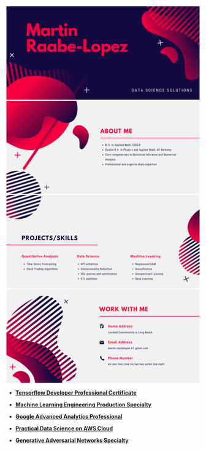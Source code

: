 <img src = https://github.com/MartinR-L/MRL/blob/main/1.png>
<img src = https://github.com/MartinR-L/MRL/blob/main/2.png>
<img src = https://github.com/MartinR-L/MRL/blob/main/3.png>
<img src = https://github.com/MartinR-L/MRL/blob/main/4.png>

- [ **Tensorflow Developer Professional Certificate** ](https://github.com/MartinR-L/Certificates/blob/main/TF_Dev_Cert%20Coursera%20GFCUYKT4CZN6.pdf)

- [ **Machine Learning Engineering Production Specialty** ](https://github.com/MartinR-L/Certificates/blob/main/MLOPs%20-%20Cert%20-%20Coursera%20HGDSC9F7QU8E.pdf)

- [ **Google Advanced Analytics Professional** ](https://github.com/MartinR-L/Certificates/blob/main/Google%20Adv%20Analytics%20Cert%20-%20Coursera%20J6QQUYAJHKQ3.pdf)

- [ **Practical Data Science on AWS Cloud** ](https://github.com/MartinR-L/Certificates/blob/main/Final%20Cert%20Coursera%203M7ZW43RWS2U.pdf)

- [ **Generative Adversarial Networks Specialty** ](https://github.com/MartinR-L/Certificates/blob/main/GANs%20Cert%20-%20Coursera%20FNJFYJ285RUP.pdf)


<!--
**MartinR-L/MRL** is a ✨ _special_ ✨ repository because its `README.md` (this file) appears on your GitHub profile.

Here are some ideas to get you started:

- 🔭 I’m currently working on ...
- 🌱 I’m currently learning ...
- 👯 I’m looking to collaborate on ...
- 🤔 I’m looking for help with ...
- 💬 Ask me about ...
- 📫 How to reach me: ...
- 😄 Pronouns: ...
- ⚡ Fun fact: ...
-->
